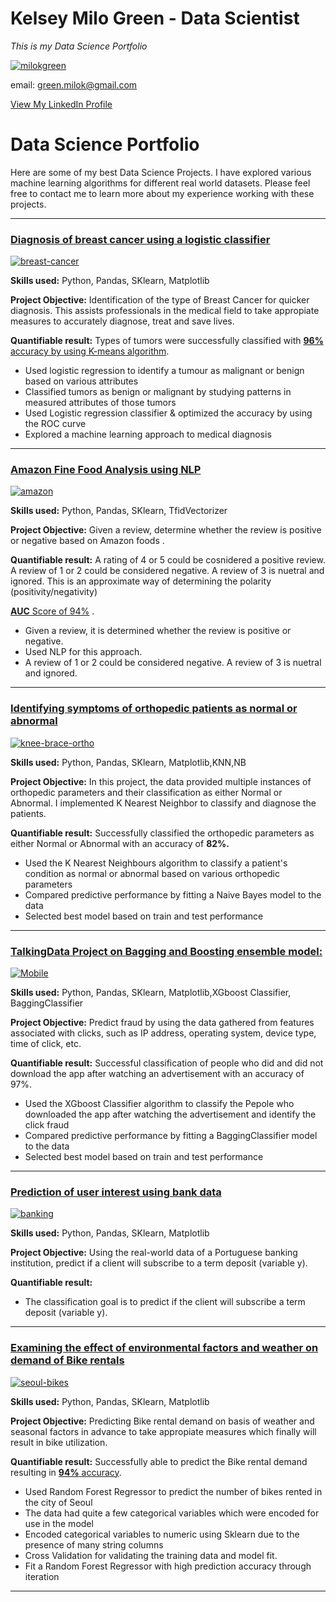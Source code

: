 # Kelsey Milo Green - Data Scientist

*This is my Data Science Portfolio*

[![milokgreen](https://user-images.githubusercontent.com/105948938/210701763-c42b2db9-5fb0-4d9a-a64a-57dbbb57a349.png)](https://www.linkedin.com/in/kelsey-m-green/)

email: green.milok@gmail.com

[View My LinkedIn Profile](https://www.linkedin.com/in/kelsey-m-green/)


# Data Science Portfolio

Here are some of my best Data Science Projects. I have explored various machine learning algorithms for different real world datasets. Please feel free to contact me to learn more about my experience working with these projects.
***
### [Diagnosis of breast cancer using a logistic classifier](https://github.com/mkgreen/Breast-Cancer-Classification)

[![breast-cancer](https://user-images.githubusercontent.com/105948938/210696322-7f632410-13c6-4aab-8e00-bf7552a32917.jpeg)](https://github.com/mkgreen/Breast-Cancer-Classification)


**Skills used:** Python, Pandas, SKlearn, Matplotlib

**Project Objective:** Identification of the type of Breast Cancer for quicker diagnosis. This assists professionals in the medical field to take appropiate measures to accurately diagnose, treat and save lives. 

**Quantifiable result:** Types of tumors were successfully classified with [**96%** accuracy by using K-means algorithm](https://github.com/mkgreen/Breast-Cancer-Classification/blob/main/Breast_cancer_classification_algorithm.ipynb).

- Used logistic regression to identify a tumour as malignant or benign based on various attributes
- Classified tumors as benign or malignant by studying patterns in measured attributes of those tumors
- Used Logistic regression classifier & optimized the accuracy by using the ROC curve
- Explored a machine learning approach to medical diagnosis

***
### [Amazon Fine Food Analysis using NLP](https://github.com/mkgreen/NLP-Amazon-Reviews/blob/main/README.md)

[![amazon](https://user-images.githubusercontent.com/105948938/214133955-1eba5605-2603-404a-864a-707892271c7b.jpeg)](https://github.com/mkgreen/NLP-Amazon-Reviews/blob/main/README.md)


**Skills used:** Python, Pandas, SKlearn, TfidVectorizer

**Project Objective:** Given a review, determine whether the review is positive or negative based on Amazon foods .

**Quantifiable result:** A rating of 4 or 5 could be cosnidered a positive review. A review of 1 or 2 could be considered negative. A review of 3 is nuetral and ignored. This is an approximate way of determining the polarity (positivity/negativity) 

[**AUC** Score of 94%](https://github.com/mkgreen/NLP-Amazon-Reviews/blob/main/NLP_Project_Amazon_Reviews.ipynb) .
- Given a review, it is determined whether the review is positive or negative.
- Used NLP for this approach.
- A review of 1 or 2 could be considered negative. A review of 3 is nuetral and ignored.

***
### [Identifying symptoms of orthopedic patients as normal or abnormal](https://github.com/mkgreen/Orthopedic-Patients-Classification-KNN-NB)

[![knee-brace-ortho](https://user-images.githubusercontent.com/105948938/210697291-f37f4d78-f7f5-48e8-b7fd-4375a9254df3.png)](https://github.com/mkgreen/Orthopedic-Patients-Classification-KNN-NB)

**Skills used:** Python, Pandas, SKlearn, Matplotlib,KNN,NB

**Project Objective:** In this project, the data provided multiple instances of orthopedic parameters and their classification as either Normal or Abnormal. I implemented K Nearest Neighbor to classify and diagnose the patients.

**Quantifiable result:** Successfully classified the orthopedic parameters as either Normal or Abnormal with an accuracy of **82%.**

- Used the K Nearest Neighbours algorithm to classify a patient's condition as normal or abnormal based on various orthopedic parameters
- Compared predictive performance by fitting a Naive Bayes model to the data
- Selected best model based on train and test performance

***

### [TalkingData Project on Bagging and Boosting ensemble model:](https://github.com/mkgreen/Fraud-Detection-DT-Ensemble/blob/main/Bagging_and_Boosting_Esemble_Project.ipynb)

[![Mobile](https://user-images.githubusercontent.com/105948938/210698301-3cab65b9-c084-47a4-915f-a092d8377d9e.jpeg)](https://github.com/mkgreen/Fraud-Detection-DT-Ensemble/blob/main/Bagging_and_Boosting_Esemble_Project.ipynb)


**Skills used:** Python, Pandas, SKlearn, Matplotlib,XGboost Classifier, BaggingClassifier

**Project Objective:** Predict fraud by using the data gathered from features associated with clicks, such as IP address, operating system, device type, time of click, etc.

**Quantifiable result:** Successful classification of people who did and did not download the app after watching an advertisement with an accuracy of 97%.

- Used the XGboost Classifier algorithm to classify the Pepole who downloaded the app after watching the advertisement and identify the click fraud
- Compared predictive performance by fitting a BaggingClassifier model to the data
- Selected best model based on train and test performance

***
### [Prediction of user interest using bank data](https://github.com/mkgreen/Banking-Classification-Logistic-Regression/blob/main/Portugese%20Banking%20Classification.ipynb)

[![banking](https://user-images.githubusercontent.com/105948938/210697085-9f12b658-be7a-4493-afd1-10c9aaf397d5.jpeg)](https://github.com/mkgreen/Banking-Classification-Logistic-Regression/blob/main/Portugese%20Banking%20Classification.ipynb)


**Skills used:** Python, Pandas, SKlearn, Matplotlib

**Project Objective:** Using the real-world data of a Portuguese banking institution, predict if a client will subscribe to a term deposit (variable y).

**Quantifiable result:**

- The classification goal is to predict if the client will subscribe a term deposit (variable y).

***

### [Examining the effect of environmental factors and weather on demand of Bike rentals](https://github.com/mkgreen/Bike-Rental-Demand/blob/main/Linear_Regression_Project_Seoul_Bike_Data.ipynb)

[![seoul-bikes](https://user-images.githubusercontent.com/105948938/210696437-cb69d9ae-3f14-4792-a80c-0c6f938cac36.jpeg)](https://github.com/mkgreen/Bike-Rental-Demand/blob/main/Linear_Regression_Project_Seoul_Bike_Data.ipynb)


**Skills used:** Python, Pandas, SKlearn, Matplotlib

**Project Objective:** Predicting Bike rental demand on basis of weather and seasonal factors in advance to take appropiate measures which finally will result in bike utilization.

**Quantifiable result:** Successfully able to predict the Bike rental demand resulting in [**94%** accuracy](https://github.com/mkgreen/Bike-Rental-Demand/blob/main/Linear_Regression_Project_Seoul_Bike_Data.ipynb).

- Used Random Forest Regressor to predict the number of bikes rented in the city of Seoul
- The data had quite a few categorical variables which were encoded for use in the model
- Encoded categorical variables to numeric using Sklearn due to the presence of many string columns
- Cross Validation for validating the training data and model fit.
- Fit a Random Forest Regressor with high prediction accuracy through iteration

***

